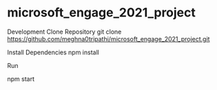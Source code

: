 # microsoft_engage_2021_project
Development
Clone Repository
git clone https://github.com/meghna0tripathi/microsoft_engage_2021_project.git

Install Dependencies
npm install

Run

npm start